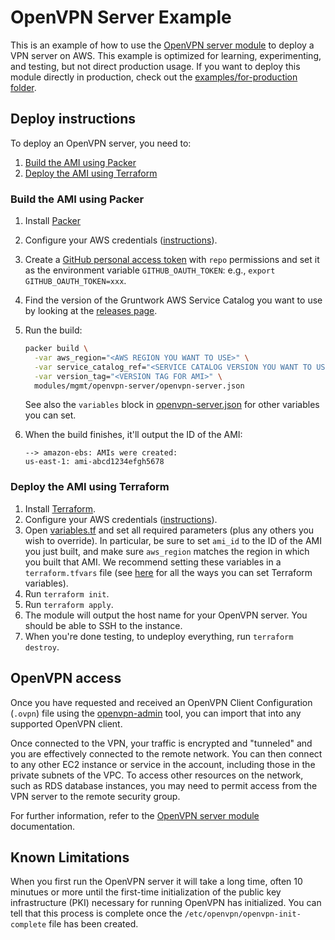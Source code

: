 # OpenVPN Server Example

This is an example of how to use the [OpenVPN server module](/modules/mgmt/openvpn-server) to deploy a VPN server on AWS. This example is optimized for learning, experimenting, and testing, but not direct production usage. If you want to deploy this module directly in production, check out the [examples/for-production folder](/examples/for-production).



## Deploy instructions

To deploy an OpenVPN server, you need to:

1. [Build the AMI using Packer](#build-the-ami-using-packer)
1. [Deploy the AMI using Terraform](#deploy-the-ami-using-terraform)


### Build the AMI using Packer

1. Install [Packer](https://packer.io/)
1. Configure your AWS credentials
   ([instructions](https://blog.gruntwork.io/a-comprehensive-guide-to-authenticating-to-aws-on-the-command-line-63656a686799)).
1. Create a [GitHub personal access
   token](https://help.github.com/en/github/authenticating-to-github/creating-a-personal-access-token-for-the-command-line)
   with `repo` permissions and set it as the environment variable `GITHUB_OAUTH_TOKEN`: e.g.,
   `export GITHUB_OAUTH_TOKEN=xxx`.   
1. Find the version of the Gruntwork AWS Service Catalog you want to use by looking at the [releases
   page](/../../releases).
1. Run the build:

    ```bash
    packer build \
      -var aws_region="<AWS REGION YOU WANT TO USE>" \
      -var service_catalog_ref="<SERVICE CATALOG VERSION YOU WANT TO USE>" \
      -var version_tag="<VERSION TAG FOR AMI>" \
      modules/mgmt/openvpn-server/openvpn-server.json
    ```

    See also the `variables` block in [openvpn-server.json](/modules/mgmt/openvpn-server/openvpn-server.json) for other
    variables you can set.
1. When the build finishes, it'll output the ID of the AMI:

    ```
    --> amazon-ebs: AMIs were created:
    us-east-1: ami-abcd1234efgh5678
    ```


### Deploy the AMI using Terraform

1. Install [Terraform](https://www.terraform.io/).
1. Configure your AWS credentials
   ([instructions](https://blog.gruntwork.io/a-comprehensive-guide-to-authenticating-to-aws-on-the-command-line-63656a686799)).
1. Open [variables.tf](variables.tf) and set all required parameters (plus any others you wish to override). In
   particular, be sure to set `ami_id` to the ID of the AMI you just built, and make sure `aws_region` matches the
   region in which you built that AMI. We recommend setting these variables in a `terraform.tfvars` file (see
   [here](https://www.terraform.io/docs/configuration/variables.html#assigning-values-to-root-module-variables) for
   all the ways you can set Terraform variables).
1. Run `terraform init`.
1. Run `terraform apply`.
1. The module will output the host name for your OpenVPN server. You should be able to SSH to the instance.
1. When you're done testing, to undeploy everything, run `terraform destroy`.    

## OpenVPN access

Once you have requested and received an OpenVPN Client Configuration (`.ovpn`) file using the
[openvpn-admin](https://github.com/gruntwork-io/terraform-aws-openvpn/blob/master/examples/openvpn-host/README.md) tool, you can import that into any supported OpenVPN client.

Once connected to the VPN, your traffic is encrypted and "tunneled" and you are effectively connected to the remote network. You can then connect to any other EC2 instance or service in the account, including those in the private subnets of the VPC. To access other resources on the network, such as RDS database instances, you may need to permit access from the VPN server to the remote security group.

For further information, refer to the [OpenVPN server module](/modules/mgmt/openvpn-server) documentation.

## Known Limitations

When you first run the OpenVPN server it will take a long time, often 10 minutues or more until the first-time initialization of the public key infrastructure (PKI) necessary for running OpenVPN has initialized. You can tell that this process is complete once the `/etc/openvpn/openvpn-init-complete` file has been created.
